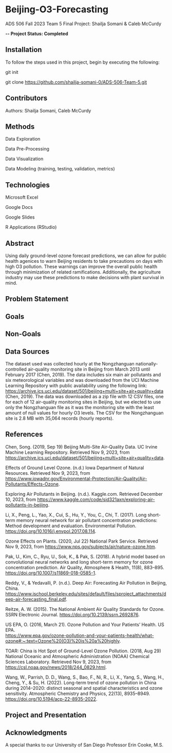 # Beijing-O3-Forecasting
ADS 506 Fall 2023 Team 5 Final Project: Shailja Somani &amp; Caleb McCurdy

**-- Project Status: Completed**

## Installation
To follow the steps used in this project, begin by executing the following:

git init

git clone https://github.com/shailja-somani-0/ADS-506-Team-5.git

## Contributors
Authors: Shailja Somani, Caleb McCurdy

## Methods
Data Exploration

Data Pre-Processing

Data Visualization

Data Modeling (training, testing, validation, metrics)

## Technologies
Microsoft Excel

Google Docs

Google Slides

R Applications (RStudio)

## Abstract
Using daily ground-level ozone forecast predictions, we can allow for public health agenices to warn Beijing residents to take precautions on days with high O3 pollution. These warnings can improve the overall public health through minimization of related ramifications. Additionally, the agriculture industry may use these predictions to make decisions with plant survival in mind.

## Problem Statement


## Goals



## Non-Goals



## Data Sources
The dataset used was collected hourly at the Nongzhanguan nationally-controlled air-quality monitoring site in Beijing from March 2013 until February 2017 (Chen, 2019). The data includes six main air pollutants and six meteorological variables and was downloaded from the UCI Machine Learning Repository with public availability using the following link: https://archive.ics.uci.edu/dataset/501/beijing+multi+site+air+quality+data (Chen, 2019). The data was downloaded as a zip file with 12 CSV files, one for each of 12 air-quality monitoring sites in Beijing, but we elected to use only the Nongzhanguan file as it was the monitoring site with the least amount of null values for hourly O3 levels. The CSV for the Nongzhanguan site is 2.8 MB with 35,064 records (hourly reports).


## References
Chen, Song. (2019, Sep 19) Beijing Multi-Site Air-Quality Data. UC Irvine Machine Learning Repository. Retrieved Nov 9, 2023, from https://archive.ics.uci.edu/dataset/501/beijing+multi+site+air+quality+data. 

Effects of Ground Level Ozone. (n.d.) Iowa Department of Natural Resources. Retrieved Nov 9, 2023, from https://www.iowadnr.gov/Environmental-Protection/Air-Quality/Air-Pollutants/Effects-Ozone. 

Exploring Air Pollutants in Beijing. (n.d.). Kaggle.com. Retrieved December 10, 2023, from 		https://www.kaggle.com/code/sid321axn/exploring-air-pollutants-in-beijing. 

Li, X., Peng, L., Yao, X., Cui, S., Hu, Y., You, C., Chi, T. (2017). Long short-term memory neural network for air pollutant concentration predictions: Method development and evaluation. Environmental Pollution. https://doi.org/10.1016/j.envpol.2017.08.114.

Ozone Effects on Plants. (2020, Jul 22) National Park Service. Retrieved Nov 9, 2023, from https://www.nps.gov/subjects/air/nature-ozone.htm. 

Pak, U., Kim, C., Ryu, U., Sok, K., & Pak, S. (2018). A hybrid model based on convolutional neural networks and long short-term memory for ozone concentration prediction. Air Quality, Atmosphere & Health, 11(8), 883–895. https://doi.org/10.1007/s11869-018-0585-1.

Reddy, V., & Yedavalli, P. (n.d.). Deep Air: Forecasting Air Pollution in Beijing, China. 
https://www.ischool.berkeley.edu/sites/default/files/sproject_attachments/deep-air-forecasting_final.pdf. 

Reitze, A. W. (2015). The National Ambient Air Quality Standards for Ozone. SSRN Electronic Journal. https://doi.org/10.2139/ssrn.2692876.

US EPA, O. (2016, March 21). Ozone Pollution and Your Patients’ Health. US EPA. 		
https://www.epa.gov/ozone-pollution-and-your-patients-health/what-ozone#:~:text=Ozone%20(O3)%20is%20a%20highly. 

TOAR: China is Hot Spot of Ground-Level Ozone Pollution. (2018, Aug 29) National Oceanic and Atmospheric Administration (NOAA) Chemical Sciences Laboratory. Retrieved Nov 9, 2023, from https://csl.noaa.gov/news/2018/244_0829.html. 

Wang, W., Parrish, D. D., Wang, S., Bao, F., Ni, R., Li, X., Yang, S., Wang, H., Cheng, Y., & Su, H. (2022). Long-term trend of ozone pollution in China during 2014–2020: distinct seasonal and spatial characteristics and ozone sensitivity. Atmospheric Chemistry and 		Physics, 22(13), 8935–8949. https://doi.org/10.5194/acp-22-8935-2022. 

## Project and Presentation

## Acknowledgments
A special thanks to our University of San Diego Professor Erin Cooke, M.S. 
